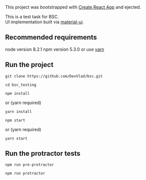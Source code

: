 This project was bootstrapped with [Create React App](https://github.com/facebookincubator/create-react-app) and ejected.

This is a test task for BSC.<br>
UI implementation built via [material-ui](http://www.material-ui.com/#/components/app-bar).<br>


## Recommended requirements
node version 8.2.1
npm version 5.3.0
or use
[yarn](https://yarnpkg.com/lang/en/)

## Run the project
```
git clone https://github.com/DevVlad/bsc.git
```
```
cd bsc_testing
```
```
npm install
```
or (yarn required)
```
yarn install
```
```
npm start
```
or (yarn required)
```
yarn start
```

## Run the protractor tests
```
npm run pre-protractor
```
```
npm run protractor
```